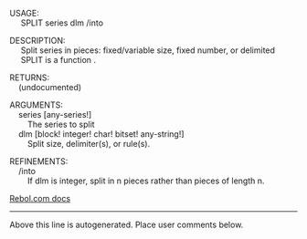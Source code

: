 USAGE:  
&nbsp;&nbsp;&nbsp;&nbsp;&nbsp;SPLIT&nbsp;series&nbsp;dlm&nbsp;/into  
  
DESCRIPTION:  
&nbsp;&nbsp;&nbsp;&nbsp;&nbsp;Split&nbsp;series&nbsp;in&nbsp;pieces:&nbsp;fixed/variable&nbsp;size,&nbsp;fixed&nbsp;number,&nbsp;or&nbsp;delimited  
&nbsp;&nbsp;&nbsp;&nbsp;&nbsp;SPLIT&nbsp;is&nbsp;a&nbsp;function&nbsp;.  
  
RETURNS:  
&nbsp;&nbsp;&nbsp;&nbsp;(undocumented)  
  
ARGUMENTS:  
&nbsp;&nbsp;&nbsp;&nbsp;series&nbsp;[any-series!]  
&nbsp;&nbsp;&nbsp;&nbsp;&nbsp;&nbsp;&nbsp;&nbsp;The&nbsp;series&nbsp;to&nbsp;split  
&nbsp;&nbsp;&nbsp;&nbsp;dlm&nbsp;[block!&nbsp;integer!&nbsp;char!&nbsp;bitset!&nbsp;any-string!]  
&nbsp;&nbsp;&nbsp;&nbsp;&nbsp;&nbsp;&nbsp;&nbsp;Split&nbsp;size,&nbsp;delimiter(s),&nbsp;or&nbsp;rule(s).  
  
REFINEMENTS:  
&nbsp;&nbsp;&nbsp;&nbsp;/into  
&nbsp;&nbsp;&nbsp;&nbsp;&nbsp;&nbsp;&nbsp;&nbsp;If&nbsp;dlm&nbsp;is&nbsp;integer,&nbsp;split&nbsp;in&nbsp;n&nbsp;pieces&nbsp;rather&nbsp;than&nbsp;pieces&nbsp;of&nbsp;length&nbsp;n.  

[Rebol.com docs](http://www.rebol.com/r3/docs/functions/split.html)
___
Above this line is autogenerated. Place user comments below.